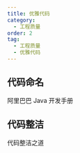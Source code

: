 ```yaml
---
title: 优雅代码
category:
  - 工程质量
order: 2
tag:
  - 工程质量
  - 优雅代码
---
```


## 代码命名
阿里巴巴 Java 开发手册
## 代码整洁
代码整洁之道

